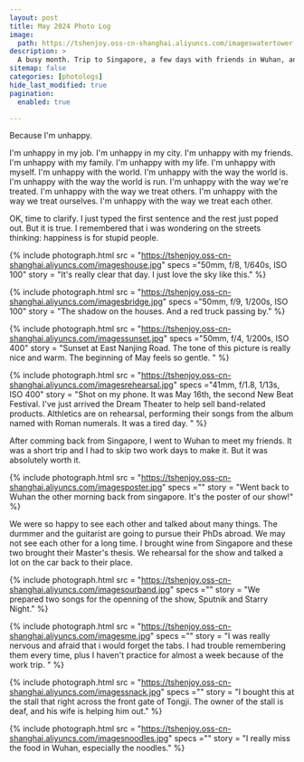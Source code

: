 ```yaml
---
layout: post
title: May 2024 Photo Log
image: 
  path: https://tshenjoy.oss-cn-shanghai.aliyuncs.com/imageswatertower.jpg
description: >
  A busy month. Trip to Singapore, a few days with friends in Wuhan, and a lot of work. 
sitemap: false
categories: [photologs]
hide_last_modified: true
pagination: 
  enabled: true

---
```


Because I'm unhappy. 

I'm unhappy in my job. I'm unhappy in my city. I'm unhappy with my friends. I'm unhappy with my family. I'm unhappy with my life. I'm unhappy with myself. I'm unhappy with the world. I'm unhappy with the way the world is. I'm unhappy with the way the world is run. I'm unhappy with the way we're treated. I'm unhappy with the way we treat others. I'm unhappy with the way we treat ourselves. I'm unhappy with the way we treat each other. 

OK, time to clarify. I just typed the first sentence and the rest just poped out. But it is true. I remembered that i was wondering on the streets thinking: happiness is for stupid people.

{% include photograph.html 
src = "https://tshenjoy.oss-cn-shanghai.aliyuncs.com/imageshouse.jpg" 
specs ="50mm, f/8, 1/640s, ISO 100" 
story = "It's really clear that day. I just love the sky like this." %}

{% include photograph.html 
src = "https://tshenjoy.oss-cn-shanghai.aliyuncs.com/imagesbridge.jpg" 
specs ="50mm, f/9, 1/200s, ISO 100" 
story = "The shadow on the houses. And a red truck passing by." %}

{% include photograph.html 
src = "https://tshenjoy.oss-cn-shanghai.aliyuncs.com/imagessunset.jpg" 
specs ="50mm, f/4, 1/200s, ISO 400" 
story = "Sunset at East Nanjing Road. The tone of this picture is really nice and warm. The beginning of May feels so gentle. " %}

{% include photograph.html 
src = "https://tshenjoy.oss-cn-shanghai.aliyuncs.com/imagesrehearsal.jpg" 
specs ="41mm, f/1.8, 1/13s, ISO 400" 
story = "Shot on my phone. It was May 16th, the second New Beat Festival. I've just arrived the Dream Theater to help sell band-related products. Althletics are on rehearsal, performing their songs from the album named with Roman numerals. It was a tired day. " %}

After comming back from Singapore, I went to Wuhan to meet my friends. It was a short trip and I had to skip two work days to make it. But it was absolutely worth it. 

{% include photograph.html 
src = "https://tshenjoy.oss-cn-shanghai.aliyuncs.com/imagesposter.jpg" 
specs ="" 
story = "Went back to Wuhan the other morning back from singapore. It's the poster of our show!" %}

We were so happy to see each other and talked about many things. The durmmer and the guitarist are going to pursue their PhDs abroad. We may not see each other for a long time. I brought wine from Singapore and these two brought their Master's thesis. We rehearsal for the show and talked a lot on the car back to their place. 


{% include photograph.html 
src = "https://tshenjoy.oss-cn-shanghai.aliyuncs.com/imagesourband.jpg" 
specs ="" 
story = "We prepared two songs for the openning of the show, Sputnik and Starry Night." %}

{% include photograph.html 
src = "https://tshenjoy.oss-cn-shanghai.aliyuncs.com/imagesme.jpg" 
specs ="" 
story = "I was really nervous and afraid that i would forget the tabs. I had trouble remembering them every time, plus I haven't practice for almost a week because of the work trip. " %}


{% include photograph.html 
src = "https://tshenjoy.oss-cn-shanghai.aliyuncs.com/imagessnack.jpg" 
specs ="" 
story = "I bought this at the stall that right across the front gate of Tongji. The owner of the stall is deaf, and his wife is helping him out." %}

{% include photograph.html 
src = "https://tshenjoy.oss-cn-shanghai.aliyuncs.com/imagesnoodles.jpg" 
specs ="" 
story = "I really miss the food in Wuhan, especially the noodles." %}




<!-- ![bridge](https://tshenjoy.oss-cn-shanghai.aliyuncs.com/imagesbridge.jpg)
![bystreet](https://tshenjoy.oss-cn-shanghai.aliyuncs.com/imagesbystreet.jpg)
![house](https://tshenjoy.oss-cn-shanghai.aliyuncs.com/imageshouse.jpg)
![me](https://tshenjoy.oss-cn-shanghai.aliyuncs.com/imagesme.jpg)
![noodles](https://tshenjoy.oss-cn-shanghai.aliyuncs.com/imagesnoodles.jpg)
![ourband](https://tshenjoy.oss-cn-shanghai.aliyuncs.com/imagesourband.jpg)
![poster](https://tshenjoy.oss-cn-shanghai.aliyuncs.com/imagesposter.jpg)
![rehearsal](https://tshenjoy.oss-cn-shanghai.aliyuncs.com/imagesrehearsal.jpg)
![snack](https://tshenjoy.oss-cn-shanghai.aliyuncs.com/imagessnack.jpg)
![sunset](https://tshenjoy.oss-cn-shanghai.aliyuncs.com/imagessunset.jpg)
![watertower](https://tshenjoy.oss-cn-shanghai.aliyuncs.com/imageswatertower.jpg) -->